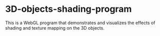 # 3D-objects-shading-program
This is a WebGL program that demonstrates and visualizes the effects of shading and texture mapping on the 3D objects.
